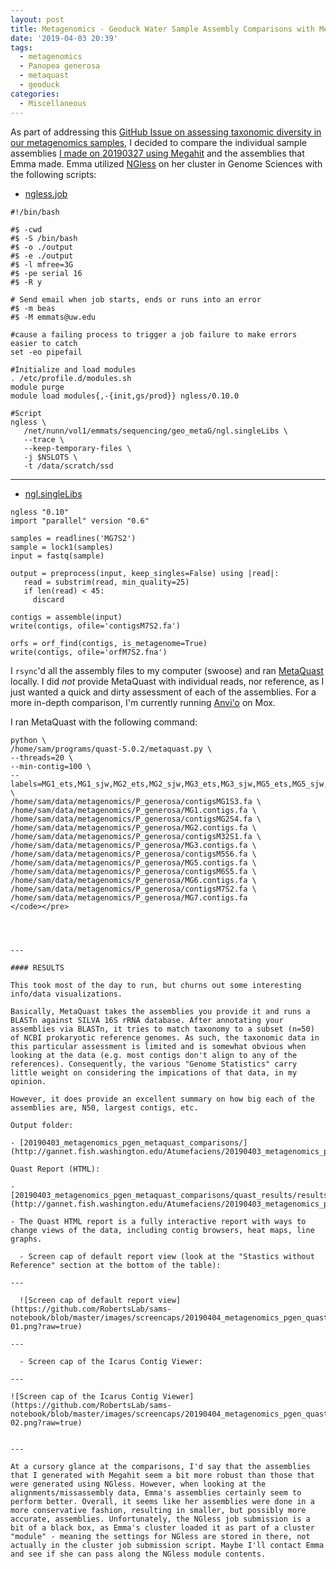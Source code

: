 ```yaml
---
layout: post
title: Metagenomics - Geoduck Water Sample Assembly Comparisons with MetaQuast
date: '2019-04-03 20:39'
tags:
  - metagenomics
  - Panopea generosa
  - metaquast
  - geoduck
categories:
  - Miscellaneous
---
```

As part of addressing this [GitHub Issue on assessing taxonomic diversity in our metagenomics samples](https://github.com/RobertsLab/resources/issues/547), I decided to compare the individual sample assemblies [I made on 20190327 using Megahit](https://robertslab.github.io/sams-notebook/2019/03/27/Metagenome-Assemblies-P.generosa-Water-Samples-Trimmed-HiSeqX-Data-Using-Megahit-on-Mox.html) and the assemblies that Emma made. Emma utilized [NGless](https://github.com/ngless-toolkit/ngless) on her cluster in Genome Sciences with the following scripts:

- [ngless.job](http://eagle.fish.washington.edu/oyster/metagenomics_2019/ngless.job)

```shell
#!/bin/bash

#$ -cwd
#$ -S /bin/bash
#$ -o ./output
#$ -e ./output
#$ -l mfree=3G
#$ -pe serial 16
#$ -R y

# Send email when job starts, ends or runs into an error
#$ -m beas
#$ -M emmats@uw.edu

#cause a failing process to trigger a job failure to make errors easier to catch
set -eo pipefail

#Initialize and load modules
. /etc/profile.d/modules.sh
module purge
module load modules{,-{init,gs/prod}} ngless/0.10.0

#Script
ngless \
   /net/nunn/vol1/emmats/sequencing/geo_metaG/ngl.singleLibs \
   --trace \
   --keep-temporary-files \
   -j $NSLOTS \
   -t /data/scratch/ssd
```

---

- [ngl.singleLibs](http://eagle.fish.washington.edu/oyster/metagenomics_2019/ngl.singleLibs)

```shell
ngless "0.10"
import "parallel" version "0.6"

samples = readlines('MG7S2')
sample = lock1(samples)
input = fastq(sample)

output = preprocess(input, keep_singles=False) using |read|:
   read = substrim(read, min_quality=25)
   if len(read) < 45:
     discard

contigs = assemble(input)
write(contigs, ofile='contigsM7S2.fa')

orfs = orf_find(contigs, is_metagenome=True)
write(contigs, ofile='orfM7S2.fna')
```

I `rsync`'d all the assembly files to my computer (swoose) and ran [MetaQuast](http://quast.sourceforge.net/metaquast) locally. I did _not_ provide MetaQuast with individual reads, nor reference, as I just wanted a quick and dirty assessment of each of the assemblies. For a more in-depth comparison, I'm currently running [Anvi'o](http://merenlab.org/software/anvio/) on Mox.

I ran MetaQuast with the following command:

```shell
python \
/home/sam/programs/quast-5.0.2/metaquast.py \
--threads=20 \
--min-contig=100 \
--labels=MG1_ets,MG1_sjw,MG2_ets,MG2_sjw,MG3_ets,MG3_sjw,MG5_ets,MG5_sjw,MG6_ets,MG6_sjw,MG7_ets,MG7_sjw \
/home/sam/data/metagenomics/P_generosa/contigsMG1S3.fa \
/home/sam/data/metagenomics/P_generosa/MG1.contigs.fa \
/home/sam/data/metagenomics/P_generosa/contigsMG2S4.fa \
/home/sam/data/metagenomics/P_generosa/MG2.contigs.fa \
/home/sam/data/metagenomics/P_generosa/contigsM32S1.fa \
/home/sam/data/metagenomics/P_generosa/MG3.contigs.fa \
/home/sam/data/metagenomics/P_generosa/contigsM5S6.fa \
/home/sam/data/metagenomics/P_generosa/MG5.contigs.fa \
/home/sam/data/metagenomics/P_generosa/contigsM6S5.fa \
/home/sam/data/metagenomics/P_generosa/MG6.contigs.fa \
/home/sam/data/metagenomics/P_generosa/contigsM7S2.fa \
/home/sam/data/metagenomics/P_generosa/MG7.contigs.fa
</code></pre>




---

#### RESULTS

This took most of the day to run, but churns out some interesting info/data visualizations.

Basically, MetaQuast takes the assemblies you provide it and runs a BLASTn against SILVA 16S rRNA database. After annotating your assemblies via BLASTn, it tries to match taxonomy to a subset (n=50) of NCBI prokaryotic reference genomes. As such, the taxonomic data in this particular assessment is limited and is somewhat obvious when looking at the data (e.g. most contigs don't align to any of the references). Consequently, the various "Genome Statistics" carry little weight on considering the impications of that data, in my opinion.

However, it does provide an excellent summary on how big each of the assemblies are, N50, largest contigs, etc.

Output folder:

- [20190403_metagenomics_pgen_metaquast_comparisons/](http://gannet.fish.washington.edu/Atumefaciens/20190403_metagenomics_pgen_metaquast_comparisons/)

Quast Report (HTML):

- [20190403_metagenomics_pgen_metaquast_comparisons/quast_results/results_2019_04_03_08_23_17/report.html](http://gannet.fish.washington.edu/Atumefaciens/20190403_metagenomics_pgen_metaquast_comparisons/quast_results/results_2019_04_03_08_23_17/report.html)

- The Quast HTML report is a fully interactive report with ways to change views of the data, including contig browsers, heat maps, line graphs.

  - Screen cap of default report view (look at the "Stastics without Reference" section at the bottom of the table):

---

  ![Screen cap of default report view](https://github.com/RobertsLab/sams-notebook/blob/master/images/screencaps/20190404_metagenomics_pgen_quast-01.png?raw=true)

---

  - Screen cap of the Icarus Contig Viewer:

---

![Screen cap of the Icarus Contig Viewer](https://github.com/RobertsLab/sams-notebook/blob/master/images/screencaps/20190404_metagenomics_pgen_quast-02.png?raw=true)


---

At a cursory glance at the comparisons, I'd say that the assemblies that I generated with Megahit seem a bit more robust than those that were generated using NGless. However, when looking at the alignments/missassembly data, Emma's assemblies certainly seem to perform better. Overall, it seems like her assemblies were done in a more conservative fashion, resulting in smaller, but possibly more accurate, assemblies. Unfortunately, the NGless job submission is a bit of a black box, as Emma's cluster loaded it as part of a cluster "module" - meaning the settings for NGless are stored in there, not actually in the cluster job submission script. Maybe I'll contact Emma and see if she can pass along the NGless module contents.
